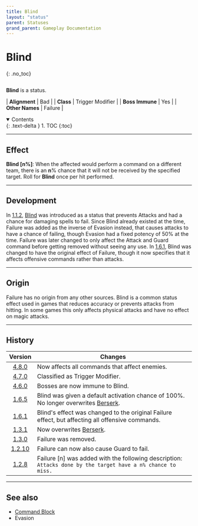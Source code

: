 ```yaml
---
title: Blind
layout: "status"
parent: Statuses
grand_parent: Gameplay Documentation
---
```


# Blind
{: .no_toc}

<div class="row">
<div class="column content" markdown="1">

**Blind** is a status.

| **Alignment** | Bad |
| **Class** | Trigger Modifier |
| **Boss Immune** | Yes |
| **Other Names** | Failure |

</div>
<div class="column toc" markdown="1">
<details open markdown="block">
<summary>
Contents
</summary>
{: .text-delta }
1. TOC
{:toc}
</details>
</div>
</div> 

---

## Effect

**Blind \[n%\]**: When the affected would perform a command on a different team, there is an **n**% chance that it will not be received by the specified target. Roll for **Blind** once per hit performed.

---

## Development

In [1.1.2](v1#v1.1.2), [Blind](block) was introduced as a status that prevents Attacks and had a chance for damaging spells to fail. Since Blind already existed at the time, Failure was added as the inverse of Evasion instead, that causes attacks to have a chance of failing, though Evasion had a fixed potency of 50% at the time. Failure was later changed to only affect the Attack and Guard command before getting removed without seeing any use. In [1.6.1](v1#v1.6.1), Blind was changed to have the original effect of Failure, though it now specifies that it affects offensive commands rather than attacks.

---

## Origin

Failure has no origin from any other sources. Blind is a common status effect used in games that reduces accuracy or prevents attacks from hitting. In some games this only affects physical attacks and have no effect on magic attacks.

---

## History

| Version | Changes |
| :---: | --- |
| [4.8.0](v4#v4.8.0) | Now affects all commands that affect enemies. |
| [4.7.0](v4#v4.7.0) | Classified as Trigger Modifier. |
| [4.6.0](v4#v4.6.0) | Bosses are now immune to Blind. |
| [1.6.5](v1#v1.6.5) | Blind was given a default activation chance of 100%. No longer overwrites [Berserk](berserk). |
| [1.6.1](v1#v1.6.1) | Blind's effect was changed to the original Failure effect, but affecting all offensive commands. |
| [1.3.1](v1#v1.3.1) | Now overwrites [Berserk](berserk). |
| [1.3.0](v1#v1.3.0) | Failure was removed. |
| [1.2.10](v1#v1.2.10) | Failure can now also cause Guard to fail. |
| [1.2.8](v1#v1.2.8) | Failure [n] was added with the following description: `Attacks done by the target have a n% chance to miss.` |

---

## See also

- [Command Block](block)
- Evasion